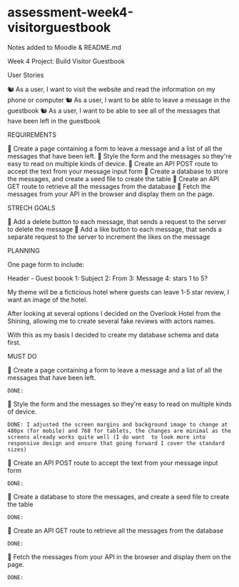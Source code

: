 # assessment-week4-visitorguestbook

Notes added to Moodle & README.md

Week 4 Project: Build Visitor Guestbook

User Stories

🐿️ As a user, I want to visit the website and read the information on my phone or computer
🐿️ As a user, I want to be able to leave a message in the guestbook
🐿️ As a user, I want to be able to see all of the messages that have been left in the guestbook

REQUIREMENTS

🎯 Create a page containing a form to leave a message and a list of all the messages that have been left.
🎯 Style the form and the messages so they're easy to read on multiple kinds of device.
🎯 Create an API POST route to accept the text from your message input form
🎯 Create a database to store the messages, and create a seed file to create the table
🎯 Create an API GET route to retrieve all the messages from the database
🎯 Fetch the messages from your API in the browser and display them on the page.

STRECH GOALS

🏹 Add a delete button to each message, that sends a request to the server to delete the message
🏹 Add a like button to each message, that sends a separate request to the server to increment the likes on the message

PLANNING

One page form to include:

Header - Guest boook
1: Subject
2: From
3: Message
4: stars 1 to 5?

My theme will be a ficticious hotel where guests can leave 1-5 star review, I want an image of the hotel.

After looking at several options I decided on the Overlook Hotel from the Shining, allowing me to create several fake reviews with actors names.

With this as my basis I decided to create my database schema and data first.

MUST DO

🎯 Create a page containing a form to leave a message and a list of all the messages that have been left.

    DONE:

🎯 Style the form and the messages so they're easy to read on multiple kinds of device.

    DONE: I adjusted the screen margins and background image to change at 480px (for mobile) and 768 for tablets, the changes are minimal as the screens already works quite well (I do want  to look more into responsive design and ensure that going forward I cover the standard sizes)

🎯 Create an API POST route to accept the text from your message input form

    DONE:

🎯 Create a database to store the messages, and create a seed file to create the table

    DONE:

🎯 Create an API GET route to retrieve all the messages from the database

    DONE:

🎯 Fetch the messages from your API in the browser and display them on the page.

    DONE:
